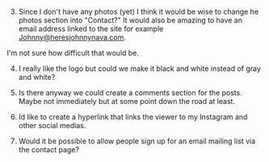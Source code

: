 3. Since I don't have any photos (yet) I think it would be wise to change he
photos section into "Contact?" It would also be amazing to have an email address
linked to the site for example
Johnny@heresjohnnynava.com.

I'm not sure how difficult that would be.

4. I really like the logo but could we make it black and white instead of gray and white?

5. Is there anyway we could create a comments section for the posts. Maybe not
immediately but at some point down the road at least.

7. Id like to create a hyperlink that links the viewer to my Instagram and other social medias.

8. Would it be possible to allow people sign up for an email mailing list via
the contact page?
